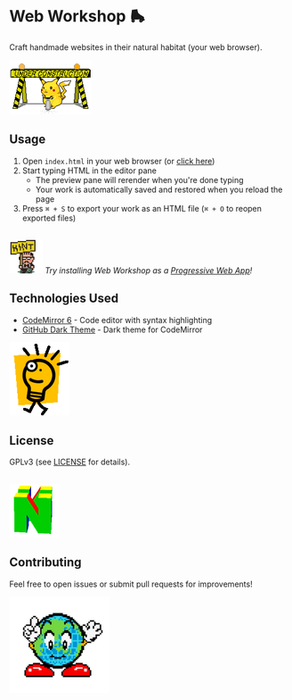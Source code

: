 # Web Workshop 🛼

Craft handmade websites in their natural habitat (your web browser).

<img src="images/pika_construction.gif">

## Usage

1. Open `index.html` in your web browser (or <a href="https://hunterirving.github.io/web_workshop/">click here</a>)
2. Start typing HTML in the editor pane
    - The preview pane will rerender when you're done typing
    - Your work is automatically saved and restored when you reload the page
3. Press `⌘ + S` to export your work as an HTML file (`⌘ + O` to reopen exported files)

<br>

<img src="images/hint.gif" width=60px>
<i>Try installing Web Workshop as a <a href="https://developer.mozilla.org/en-US/docs/Web/Progressive_web_apps/Guides/Installing">Progressive Web App</a>!</i>

## Technologies Used

- [CodeMirror 6](https://codemirror.net/) - Code editor with syntax highlighting
- [GitHub Dark Theme](https://github.com/fsegurai/codemirror-themes) - Dark theme for CodeMirror

<img src="images/bright_idea.gif">

## License

GPLv3 (see <a href="LICENSE">LICENSE</a> for details).

<br>
<img src="images/bigN.gif" style="max-width:90px">

## Contributing

Feel free to open issues or submit pull requests for improvements!

<img src="images/gaia.gif" width=180px>
